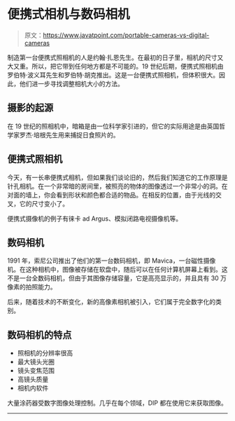 # 便携式相机与数码相机

> 原文：<https://www.javatpoint.com/portable-cameras-vs-digital-cameras>

制造第一台便携式照相机的人是约翰·扎恩先生。在最初的日子里，相机的尺寸又大又重。所以，把它带到任何地方都是不可能的。19 世纪后期，便携式照相机由罗伯特·波义耳先生和罗伯特·胡克推出。这是一台便携式照相机，但体积很大。因此，他们进一步寻找调整相机大小的方法。

## 摄影的起源

在 19 世纪的照相机中，暗箱是由一位科学家引进的，但它的实际用途是由英国哲学家罗杰·培根先生用来捕捉日食照片的。

## 便携式照相机

今天，有一长串便携式相机，但如果我们谈论旧的，然后我们知道它的工作原理是针孔相机。在一个非常暗的房间里，被照亮的物体的图像透过一个非常小的洞。在对面的墙上，你会看到形状和颜色都合适的物品。在相反的位置，由于光线的交叉，它的尺寸变小了。

便携式摄像机的例子有徕卡 ad Argus、模拟闭路电视摄像机等。

## 数码相机

1991 年，索尼公司推出了他们的第一台数码相机，即 Mavica，一台磁性摄像机。在这种相机中，图像被存储在软盘中，随后可以在任何计算机屏幕上看到。这不是一台全数码相机，但由于其图像存储容量，它是高亮显示的，并且具有 30 万像素的拍照能力。

后来，随着技术的不断变化，新的高像素相机被引入，它们属于完全数字化的类别。

## 数码相机的特点

*   照相机的分辨率很高
*   最大镜头光圈
*   镜头变焦范围
*   高镜头质量
*   相机内软件

大量涂药器受数字图像处理控制。几乎在每个领域，DIP 都在使用它来获取图像。

* * *